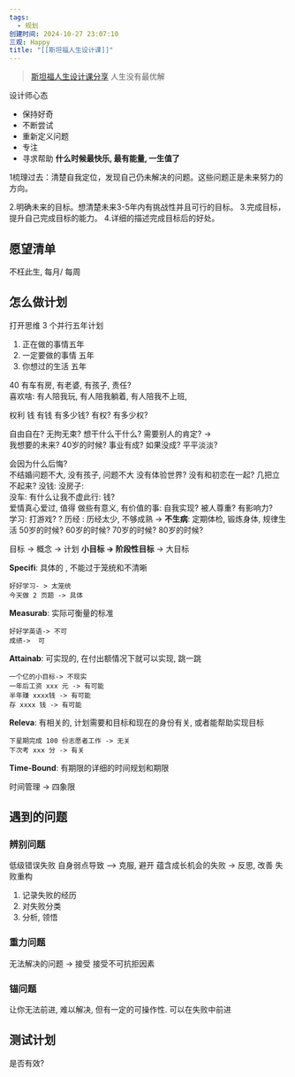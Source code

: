 ```yaml
---
tags:
  - 规划
创建时间: 2024-10-27 23:07:10
三观: Happy
title: "[[斯坦福人生设计课]]"
---
```




> [斯坦福人生设计课分享](https://www.bilibili.com/video/BV1qt411A7Nc/?vd_source=351ae22481963e1732be800e8bc59c8a)
	人生没有最优解 

设计师心态
* 保持好奇
* 不断尝试
* 重新定义问题
* 专注
* 寻求帮助
**什么时候最快乐, 最有能量, 一生值了**

1梳理过去：清楚自我定位，发现自己仍未解决的问题。这些问题正是未来努力的方向。 

2.明确未来的目标。想清楚未来3-5年内有挑战性并且可行的目标。 
3.完成目标，提升自己完成目标的能力。 
4.详细的描述完成目标后的好处。

## 愿望清单
不枉此生, 
每月/ 每周


## 怎么做计划
打开思维 3 个并行五年计划
1. 正在做的事情五年
2. 一定要做的事情 五年
3. 你想过的生活 五年

40 有车有房, 有老婆, 有孩子, 责任?  
喜欢啥: 
有人陪我玩, 
有人陪我躺着, 
有人陪我不上班, 

权利
钱
有钱 有多少钱? 
有权? 有多少权? 

自由自在? 无拘无束? 想干什么干什么? 
需要别人的肯定?  ->  
我想要的未来? 
40岁的时候?     事业有成?  如果没成?  平平淡淡? 

会因为什么后悔?  
不结婚问题不大, 没有孩子, 问题不大
没有体验世界? 
没有和初恋在一起? 
几把立不起来? 
没钱: 
没房子:  
没车:
有什么让我不虚此行: 
钱?   
爱情真心爱过, 值得
做些有意义, 有价值的事: 自我实现? 
 被人尊重?  有影响力?    
学习: 
打游戏? ? 
历经 :  历经太少, 不够成熟 -> 
**不生病**: 定期体检, 锻炼身体, 规律生活
50岁的时候? 
60岁的时候? 
70岁的时候? 
80岁的时候?   


目标 -> 概念 -> 计划
**小目标 -> 阶段性目标** -> 大目标

**Specifi**: 具体的 , 不能过于笼统和不清晰

```
好好学习- > 太笼统
今天做 2 页题 -> 具体
```

**Measurab**: 实际可衡量的标准
```
好好学英语-> 不可
成绩->  可
```

**Attainab**: 可实现的, 在付出额情况下就可以实现, 跳一跳
```
一个亿的小目标-> 不现实
一年后工资 xxx 元 -> 有可能
半年赚 xxxx钱 -> 有可能
存 xxxx 钱 -> 有可能
```

**Releva**: 有相关的, 计划需要和目标和现在的身份有关, 或者能帮助实现目标
```
下星期完成 100 份志愿者工作 -> 无关
下次考 xxx 分 -> 有关
```


**Time-Bound**: 有期限的详细的时间规划和期限

时间管理 -> 四象限


## 遇到的问题

### 辨别问题

低级错误失败
自身弱点导致 --> 克服, 避开
蕴含成长机会的失败 -> 反思, 改善
失败重构
1. 记录失败的经历
2. 对失败分类
3. 分析, 领悟

### 重力问题
无法解决的问题 -> 接受
接受不可抗拒因素
### 锚问题
让你无法前进, 难以解决, 但有一定的可操作性. 可以在失败中前进

## 测试计划 
是否有效? 


